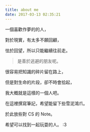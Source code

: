 ```yaml
---
title: about me
date: 2017-03-13 02:35:21
---
```


一個喜歡作夢的的人，

對於現實，有太多不願回顧，

怯於回望，所以只能繼續往前走。

> 是善於逃避的朋友呢。

很容易把知識的碎片留在路上，

但是對生命的片段，卻不時會拾起，

我大概就是這樣的一個人吧。

在這裡撰寫筆記，希望能留下些雪泥鴻爪。

於此放些對 CS 的 Note。

希望可以找到一起玩耍的人。 :3
